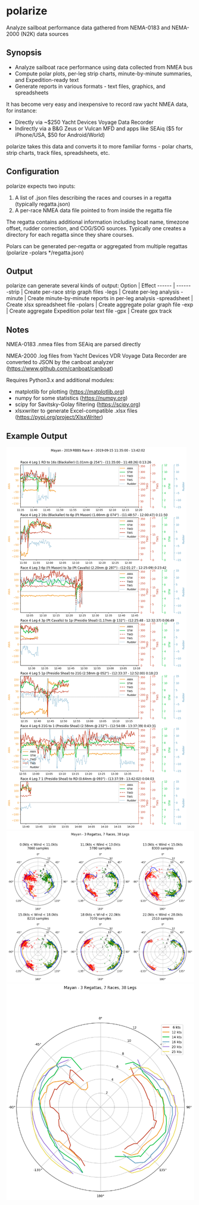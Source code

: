 # polarize
Analyze sailboat performance data gathered from NEMA-0183 and NEMA-2000 (N2K) data sources

## Synopsis

- Analyze sailboat race performance using data collected from NMEA bus
- Compute polar plots, per-leg strip charts, minute-by-minute summaries, and Expedition-ready text
- Generate reports in various formats - text files, graphics, and spreadsheets

It has become very easy and inexpensive to record raw yacht NMEA data, for instance:
- Directly via ~$250 Yacht Devices Voyage Data Recorder
- Indirectly via a B&G Zeus or Vulcan MFD and apps like SEAiq ($5 for iPhone/USA, $50 for Android/World)

polarize takes this data and converts it to more familiar forms - polar charts, strip charts, track files, spreadsheets, etc.

## Configuration

polarize expects two inputs:
1. A list of .json files describing the races and courses in a regatta (typically regatta.json)
2. A per-race NMEA data file pointed to from inside the regatta file

The regatta contains additional information including boat name, timezone offset, rudder correction, and COG/SOG sources.
Typically one creates a directory for each regatta since they share courses.

Polars can be generated per-regatta or aggregated from multiple regattas (polarize -polars */regatta.json)

## Output

polarize can generate several kinds of output:
Option | Effect
------ | ------
 \-strip | Create per-race strip graph files
 \-legs  | Create per-leg analysis
 \-minute | Create minute-by-minute reports in per-leg analysis
 \-spreadsheet | Create xlsx spreadsheet file
 \-polars | Create aggregate polar graph file
 \-exp | Create aggregate Expedition polar text file
 \-gpx | Create gpx track

## Notes
NMEA-0183 .nmea files from SEAiq are parsed directly

NMEA-2000 .log files from Yacht Devices VDR Voyage Data Recorder are converted to
JSON by the canboat analyzer (https://www.github.com/canboat/canboat)

Requires Python3.x and additional modules:
- matplotlib for plotting (https://matplotlib.org)
- numpy for some statistics (https://numpy.org)
- scipy for Savitsky-Golay filtering (https://scipy.org)
- xlsxwriter to generate Excel-compatible .xlsx files (https://pypi.org/project/XlsxWriter)

## Example Output

![Strip Chart](Mayan_2019-09_RBBS_4_strip.png)
![Polar Chart](Mayan_aggregate_polars.png)
![Combined Polar Chart](Mayan_aggregate_combined_polars.png)

